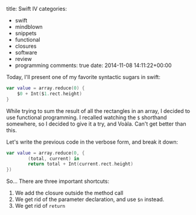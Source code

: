 title: Swift IV
categories:
- swift
- mindblown
- snippets
- functional
- closures
- software
- review
- programming
comments: true
date: 2014-11-08 14:11:22+00:00

Today, I'll present one of my favorite syntactic sugars in swift:

```swift
var value = array.reduce(0) {
    $0 + Int($1.rect.height)
}
```

While trying to sum the result of all the rectangles in an array, I decided to use functional programming. I recalled watching the `$` shorthand somewhere, so I decided to give it a try, and Voàla. Can't get better than this.

Let's write the previous code in the verbose form, and break it down:

```swift
var value = array.reduce(0, {
        (total, current) in 
        return total + Int(current.rect.height) 
}) 
```

So... There are three important shortcuts:

1. We add the closure outside the method call
2. We get rid of the parameter declaration, and use `$n` instead.
3. We get rid of `return`
